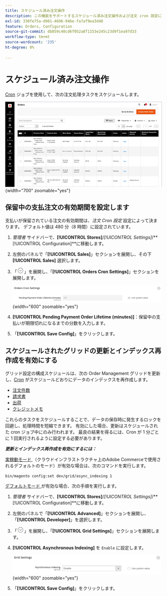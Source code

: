 ```yaml
---
title: スケジュール済み注文操作
description: この機能をサポートするスケジュール済み注文操作および注文 cron 設定について説明します。
exl-id: 330fe75a-d901-4696-946e-fa7af9ea3d40
feature: Orders, Configuration
source-git-commit: db859c40cd6f052a8f1153e245c23d9f1ea97d33
workflow-type: tm+mt
source-wordcount: '235'
ht-degree: 0%

---
```


# スケジュール済み注文操作

[Cron](../systems/cron.md) ジョブを使用して、次の注文処理タスクをスケジュールします。

![ 注文グリッド ](./assets/orders-grid.png){width="700" zoomable="yes"}

## 保留中の支払注文の有効期間を設定します

支払いが保留されている注文の有効期間は、_注文 Cron 設定_ 設定によって決まります。 デフォルト値は 480 分（8 時間）に設定されています。

1. _管理者_ サイドバーで、**[!UICONTROL Stores]**/_[!UICONTROL Settings]_/**[!UICONTROL Configuration]**に移動します。

1. 左側のパネルで「**[!UICONTROL Sales]**」セクションを展開し、その下 **[!UICONTROL Sales]** 選択します。

1. 「![ 展開セレクター ](../assets/icon-display-expand.png)」を展開し、「**[!UICONTROL Orders Cron Settings]**」セクションを展開します。

   ![ 注文 Cron 設定 ](../configuration-reference/sales/assets/sales-orders-cron-settings.png){width="600" zoomable="yes"}

1. **[!UICONTROL Pending Payment Order Lifetime (minutes)]**：保留中の支払いが期限切れになるまでの分数を入力します。

1. 「**[!UICONTROL Save Config]**」をクリックします。

## スケジュールされたグリッドの更新とインデックス再作成を有効にする

グリッド設定の構成スケジュールは、次の Order Management グリッドを更新し、[Cron](../systems/cron.md) がスケジュールどおりにデータのインデックスを再作成します。

- [注文件数](orders.md#orders-workspace)
- [請求書](invoices.md)
- [出荷](shipments.md)
- [クレジットメモ](credit-memos.md)

これらのタスクをスケジュールすることで、データの保存時に発生するロックを回避し、処理時間を短縮できます。 有効にした場合、更新はスケジュールされた cron ジョブ中にのみ行われます。 最良の結果を得るには、Cron が 1 分ごとに 1 回実行されるように設定する必要があります。

**_更新とインデックス再作成を有効にするには：_**

[ 実稼動モード ](https://experienceleague.adobe.com/docs/commerce-operations/configuration-guide/setup/application-modes.html#production-mode) （クラウドインフラストラクチャ上のAdobe Commerceで使用されるデフォルトのモード）が有効な場合は、次のコマンドを実行します。

``bin/magento config:set dev/grid/async_indexing 1``

[ デフォルトモード ](https://experienceleague.adobe.com/docs/commerce-operations/configuration-guide/setup/application-modes.html#default-mode) が有効な場合、次の手順を実行します。

1. _管理者_ サイドバーで、**[!UICONTROL Stores]**/_[!UICONTROL Settings]_/**[!UICONTROL Configuration]**に移動します。

1. 左側のパネルで「**[!UICONTROL Advanced]**」セクションを展開し、「**[!UICONTROL Developer]**」を選択します。

1. 「![ 展開セレクター ](../assets/icon-display-expand.png)」を展開し、「**[!UICONTROL Grid Settings]**」セクションを展開します。

1. **[!UICONTROL Asynchronous Indexing]** を `Enable` に設定します。

   ![ グリッド設定 ](../configuration-reference/advanced/assets/developer-grid-settings.png){width="600" zoomable="yes"}

1. 「**[!UICONTROL Save Config]**」をクリックします。
